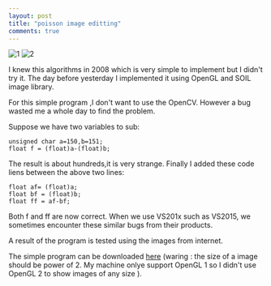 ```yaml
---
layout: post
title: "poisson image editting"
comments: true
---
```


![1](http://hwdong.com/prog_images/1.jpg)  ![2](http://hwdong.com/prog_images/2.jpg)

I knew this algorithms in 2008 which is very simple to implement but I didn't try it. The day before yesterday I implemented it using OpenGL and SOIL image library.
<!--more--> 
For this simple program ,I don't want to use the OpenCV. However a bug wasted me a whole day to find the problem.

Suppose we have two variables to sub:

```
unsigned char a=150,b=151;
float f = (float)a-(float)b; 
```

The result is about hundreds,it is very strange.
Finally I added these code liens between the above two lines:

```
float af= (float)a; 
float bf = (float)b; 
float ff = af-bf;
```

Both f and ff are now correct. When we use VS201x such as VS2015, we sometimes encounter these similar bugs from their products.  

A  result of the program is tested using the images from internet.

The simple program can be downloaded [here](http://hwdong.com/prog_images/DPIE.zip) (waring : the size of a image should be power of 2. 
My machine onlye support OpenGL 1 so I didn't use OpenGL 2 to show images of any size ). 
